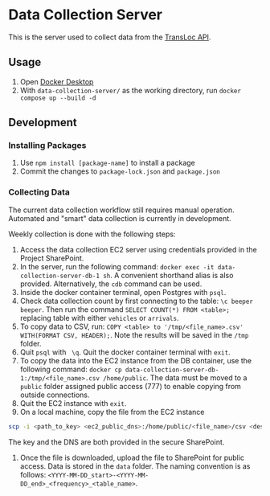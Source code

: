 # Data Collection Server

This is the server used to collect data from the
[TransLoc API](https://rapidapi.com/transloc/api/openapi-1-2).

## Usage

1. Open [Docker Desktop](https://www.docker.com/products/docker-desktop/)
1. With `data-collection-server/` as the working directory, run
   `docker compose up --build -d`

## Development

### Installing Packages

1. Use `npm install [package-name]` to install a package
1. Commit the changes to `package-lock.json` and `package.json`

### Collecting Data

The current data collection workflow still requires manual operation. Automated
and "smart" data collection is currently in development.

Weekly collection is done with the following steps:

1. Access the data collection EC2 server using credentials provided in the
Project SharePoint.
1. In the server, run the following command:
`docker exec -it data-collection-server-db-1 sh`. A convenient shorthand alias
is also provided. Alternatively, the `cdb` command can be used.
1. Inside the docker container terminal, open Postgres with `psql`.
1. Check data collection count by first connecting to the table:
`\c beeper beeper`. Then run the command `SELECT COUNT(*) FROM <table>;`
replacing table with either `vehicles` or `arrivals`.
1. To copy data to CSV, run:
`COPY <table> to '/tmp/<file_name>.csv' WITH(FORMAT CSV, HEADER);`. Note the
results will be saved in the `/tmp` folder.
1. Quit `psql` with ` \q`. Quit the docker container terminal with `exit`.
1. To copy the data into the EC2 instance from the DB container, use the
following command:
`docker cp data-collection-server-db-1:/tmp/<file_name>.csv /home/public`. The
data must be moved to a `public` folder assigned public access (777) to enable
copying from outside connections.
1. Quit the EC2 instance with `exit`.
1. On a local machine, copy the file from the EC2 instance

```bash
scp -i <path_to_key> <ec2_public_dns>:/home/public/<file_name>/csv <destination_in_local_machine>
```

The key and the DNS are both provided in the secure SharePoint.

1. Once the file is downloaded, upload the file to SharePoint for public access.
Data is stored in the `data` folder. The naming convention is as follows:
`<YYYY-MM-DD_start>-<YYYY-MM-DD_end>_<frequency>_<table_name>`.
